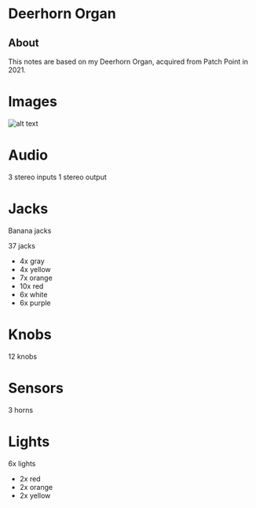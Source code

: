 # Deerhorn Organ

## About

This notes are based on my Deerhorn Organ, acquired from Patch Point in 2021.

# Images

![alt text](../images/deerhorn-organ-front.jp "quotes")

# Audio

3 stereo inputs
1 stereo output

# Jacks

Banana jacks

37 jacks

* 4x gray
* 4x yellow
* 7x orange
* 10x red
* 6x white
* 6x purple

# Knobs

12 knobs

# Sensors

3 horns

# Lights

6x lights

* 2x red
* 2x orange
* 2x yellow
